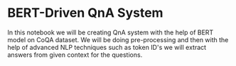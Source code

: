 # BERT-Driven QnA System
In this notebook we will be creating QnA system with the help of BERT model on CoQA dataset. We will be doing pre-processing and then with the help of advanced NLP techniques such as token ID's we will extract answers from given context for the questions.
